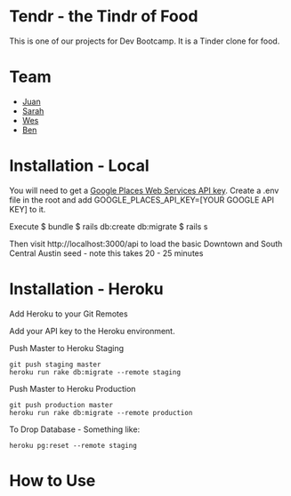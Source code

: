 # Tendr - the Tindr of Food

This is one of our projects for Dev Bootcamp. It is a Tinder clone for food.

# Team
* [Juan](https://github.com/zjuanz)
* [Sarah](https://github.com/sbetack)
* [Wes](https://github.com/yellowjell0)
* [Ben](https://github.com/bmartin2015)

# Installation - Local
You will need to get a [Google Places Web Services API key](https://developers.google.com/places/web-service/get-api-key). Create a .env file in the root and add GOOGLE_PLACES_API_KEY=[YOUR GOOGLE API KEY] to it.

Execute
  $ bundle
  $ rails db:create db:migrate
  $ rails s

Then visit http://localhost:3000/api to load the basic Downtown and South Central Austin seed - note this takes 20 - 25 minutes


# Installation - Heroku
Add Heroku to your Git Remotes

Add your API key to the Heroku environment.

Push Master to Heroku Staging
```
git push staging master
heroku run rake db:migrate --remote staging
```


Push Master to Heroku Production
```
git push production master
heroku run rake db:migrate --remote production
```

To Drop Database - Something like:
```
heroku pg:reset --remote staging
```
# How to Use
